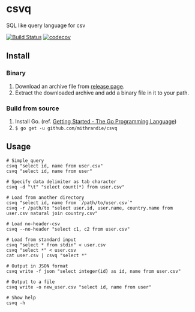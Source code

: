 # csvq

SQL like query language for csv

[![Build Status](https://travis-ci.org/mithrandie/csvq.svg?branch=master)](https://travis-ci.org/mithrandie/csvq)
[![codecov](https://codecov.io/gh/mithrandie/csvq/branch/master/graph/badge.svg)](https://codecov.io/gh/mithrandie/csvq)

## Install

### Binary

1. Download an archive file from [release page](https://github.com/mithrandie/csvq/releases).
2. Extract the downloaded archive and add a binary file in it to your path.

### Build from source

1. Install Go. (ref. [Getting Started - The Go Programming Language](https://golang.org/doc/install))
2. ```$ go get -u github.com/mithrandie/csvq```

## Usage

```shell
# Simple query
csvq "select id, name from user.csv"
csvq "select id, name from user"

# Specify data delimiter as tab character
csvq -d "\t" "select count(*) from user.csv"

# Load from another directory
csvq "select id, name from `/path/to/user.csv`"
csvq -r /path/to "select user.id, user.name, country.name from user.csv natural join country.csv"

# Load no-header-csv
csvq --no-header "select c1, c2 from user.csv"

# Load from standard input
csvq "select * from stdin" < user.csv
csvq "select *" < user.csv
cat user.csv | csvq "select *"

# Output in JSON format
csvq write -f json "select integer(id) as id, name from user.csv"

# Output to a file
csvq write -o new_user.csv "select id, name from user"

# Show help
csvq -h
```